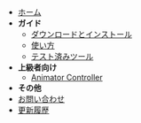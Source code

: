 - [ホーム](/AssetMerger/)
- **ガイド**
  - [ダウンロードとインストール](/AssetMerger/Guide/Installation)
  - [使い方](/AssetMerger/Guide/HowToUse)
  - [テスト済みツール](/AssetMerger/Guide/TestedTools)
- **上級者向け**
  - [Animator Controller](/AssetMerger/Advanced/AnimatorController)
- **その他**
- [お問い合わせ](/AssetMerger/Contact)
- [更新履歴](/AssetMerger/Changelog)
